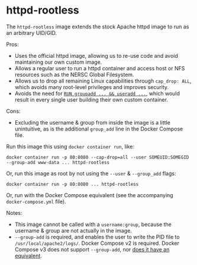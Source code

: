 # httpd-rootless

The `httpd-rootless` image extends the stock Apache httpd image to run as
an arbitrary UID/GID.

Pros:
  * Uses the official httpd image, allowing us to re-use code and avoid maintaining our own custom image.
  * Allows a regular user to run a httpd container and access host or NFS
    resources such as the NERSC Global Filesystem.
  * Allows us to drop all remaining Linux capabilities through `cap_drop: ALL`,
    which avoids many root-level privileges and improves security. 
  * Avoids the need for [`RUN groupadd ... && useradd ...`][1], which would
    result in every single user building their own custom container.

Cons:
  * Excluding the username & group from inside the image is a little
    unintuitive, as is the additional `group_add` line in the Docker Compose
    file.

Run this image this using `docker container run`, like:

    docker container run -p 80:8080 --cap-drop=all --user SOMEUID:SOMEGID --group-add www-data ... httpd-rootless

Or, run this image as root by not using the `--user` & `--group_add` flags:

    docker container run -p 80:8080 ... httpd-rootless

Or, run with the Docker Compose equivalent (see the accompanying `docker-compose.yml` file).

Notes:

* This image cannot be called with a `username:group`, because the username &
  group are not actually in the image.
* `--group-add` is required, and enables the user to write the PID file
  to `/usr/local/apache2/logs/`. Docker Compose v2 is required. Docker Compose
  v3 does not support `--group-add`, nor [does it have an equivalent][2]. 

[1]: https://docs.docker.com/develop/develop-images/dockerfile_best-practices/#user
[2]: https://github.com/docker/compose/issues/3328#issuecomment-296813818

